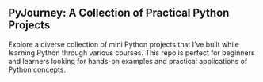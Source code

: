 
## PyJourney: A Collection of Practical Python Projects

Explore a diverse collection of mini Python projects that I’ve built while learning Python through various courses. 
This repo is perfect for beginners and learners looking for hands-on examples and practical applications of Python concepts.

